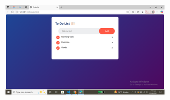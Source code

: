 ![images alt](https://github.com/Nubtahil/To-Do-List-App/blob/main/Screenshot%20(145).png?raw=true)
